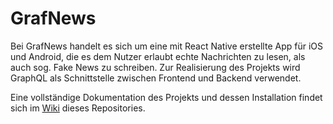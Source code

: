 <h1>GrafNews</h1>

Bei GrafNews handelt es sich um eine mit React Native erstellte App für iOS und Android, die es dem Nutzer erlaubt echte Nachrichten zu lesen, als auch sog. Fake News zu schreiben. Zur Realisierung des Projekts wird GraphQL als Schnittstelle zwischen Frontend und Backend verwendet.

Eine vollständige Dokumentation des Projekts und dessen Installation findet sich im <a href="https://github.com/NicoPop91/GrafNews/wiki">Wiki</a> dieses Repositories.
